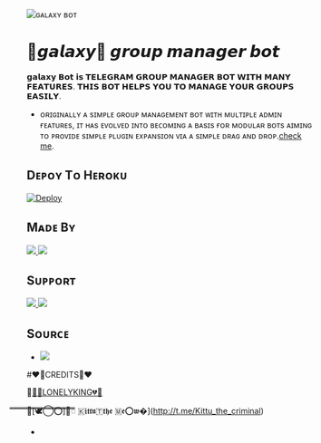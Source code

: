 ![ɢᴀʟᴀxʏ ʙᴏᴛ](https://telegra.ph/file/420d2e124afe2384f32e1.jpg)

# 🌌𝙜𝙖𝙡𝙖𝙭𝙮🌌 𝙜𝙧𝙤𝙪𝙥 𝙢𝙖𝙣𝙖𝙜𝙚𝙧 𝙗𝙤𝙩 
𝗴𝗮𝗹𝗮𝘅𝘆 𝗕𝗼𝘁 𝗶𝘀 𝗧𝗘𝗟𝗘𝗚𝗥𝗔𝗠 𝗚𝗥𝗢𝗨𝗣 𝗠𝗔𝗡𝗔𝗚𝗘𝗥 𝗕𝗢𝗧 𝗪𝗜𝗧𝗛 𝗠𝗔𝗡𝗬 𝗙𝗘𝗔𝗧𝗨𝗥𝗘𝗦. 𝗧𝗛𝗜𝗦 𝗕𝗢𝗧 𝗛𝗘𝗟𝗣𝗦 𝗬𝗢𝗨 𝗧𝗢 𝗠𝗔𝗡𝗔𝗚𝗘 𝗬𝗢𝗨𝗥 𝗚𝗥𝗢𝗨𝗣𝗦 𝗘𝗔𝗦𝗜𝗟𝗬.

* ᴏʀɪɢɪɴᴀʟʟʏ ᴀ sɪᴍᴘʟᴇ ɢʀᴏᴜᴘ ᴍᴀɴᴀɢᴇᴍᴇɴᴛ ʙᴏᴛ ᴡɪᴛʜ ᴍᴜʟᴛɪᴘʟᴇ ᴀᴅᴍɪɴ ғᴇᴀᴛᴜʀᴇs, ɪᴛ ʜᴀs ᴇᴠᴏʟᴠᴇᴅ ɪɴᴛᴏ ʙᴇᴄᴏᴍɪɴɢ ᴀ ʙᴀsɪs ғᴏʀ ᴍᴏᴅᴜʟᴀʀ ʙᴏᴛs ᴀɪᴍɪɴɢ ᴛᴏ ᴘʀᴏᴠɪᴅᴇ sɪᴍᴘʟᴇ ᴘʟᴜɢɪɴ ᴇxᴘᴀɴsɪᴏɴ ᴠɪᴀ ᴀ sɪᴍᴘʟᴇ ᴅʀᴀɢ ᴀɴᴅ ᴅʀᴏᴘ.[check me](http://t.me/Galaxysbot).

## Dᴇᴘᴏʏ Tᴏ Hᴇʀᴏᴋᴜ

[![Deploy](https://img.shields.io/badge/Deploy%20To-Heroku-blueviolet)](https://dashboard.heroku.com/new?button-url=android-app%3A%2F%2Forg.telegram.messenger%2F&template=https://github.com/KdIfamily/galaxy)

## Mᴀᴅᴇ Bʏ

<a href="https://t.me/thanimaibots/17"> <img src="https://img.shields.io/badge/This%20Bot%20Was-Made%20By%20My-orange" /> <img src="https://img.shields.io/badge/Bestest-Master-ff69b4" /> </a>


## Sᴜᴘᴘᴏʀᴛ

<a href="https://t.me/thanimaisupport"> <img src="https://img.shields.io/badge/Join-Our-green" /> <img src="https://img.shields.io/badge/Support-Group-critical" /> </a>

## Sᴏᴜʀᴄᴇ

* <img src="https://img.shields.io/badge/Python-red" />

#❤️💐CREDITS💐❤️

💐[🤴💔LONELYKING💔🤴](http://t.me/sarbudeen786)

 💐[🕊️⃝‌⭕]ᯱꠋꠋꠋꠋꠋꠋꠋꠋꠋꠋꠋꠋꠋꠋꠋꠋꠋꠋꠋꠋꠋꠋꠋꠋꠋꠋꠋꠋꠋꠋꠋꠋꠋꠋꠋꠋꠋꠋꠋꠋꠋꠋ 🇰𝖎𝖙𝖙𝖚🇹𝖙𝖍𝖊 🇲𝖊⭕𝖜�](http://t.me/Kittu_the_criminal)


* 
